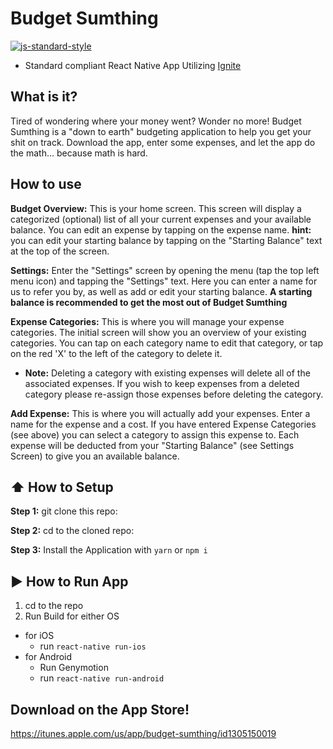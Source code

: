 #  Budget Sumthing
[![js-standard-style](https://img.shields.io/badge/code%20style-standard-brightgreen.svg?style=flat)](http://standardjs.com/)

* Standard compliant React Native App Utilizing [Ignite](https://github.com/infinitered/ignite)

## What is it?

Tired of wondering where your money went? Wonder no more! Budget Sumthing is a "down to earth" budgeting application to help you get your shit on track.
Download the app, enter some expenses, and let the app do the math... because math is hard.

## How to use
**Budget Overview:**
This is your home screen. This screen will display a categorized (optional) list of all your current expenses and your available balance. You can edit an expense by tapping on the expense name. **hint:** you can edit your starting balance by tapping on the "Starting Balance" text at the top of the screen.

**Settings:**
Enter the "Settings" screen by opening the menu (tap the top left menu icon) and tapping the "Settings" text. Here you can enter a name for us to refer you by, as well as add or edit your starting balance. **A starting balance is recommended to get the most out of Budget Sumthing**

**Expense Categories:**
This is where you will manage your expense categories. The initial screen will show you an overview of your existing categories. You can tap on each category name to edit that category, or tap on the red 'X' to the left of the category to delete it.
* **Note:** Deleting a category with existing expenses will delete all of the associated expenses. If you wish to keep expenses from a deleted category please re-assign those expenses before deleting the category.

**Add Expense:** This is where you will actually add your expenses. Enter a name for the expense and a cost. If you have entered Expense Categories (see above) you can select a category to assign this expense to. Each expense will be deducted from your "Starting Balance" (see Settings Screen) to give you an available balance.

## :arrow_up: How to Setup

**Step 1:** git clone this repo:

**Step 2:** cd to the cloned repo:

**Step 3:** Install the Application with `yarn` or `npm i`


## :arrow_forward: How to Run App

1. cd to the repo
2. Run Build for either OS
  * for iOS
    * run `react-native run-ios`
  * for Android
    * Run Genymotion
    * run `react-native run-android`
    
## Download on the App Store!
https://itunes.apple.com/us/app/budget-sumthing/id1305150019

